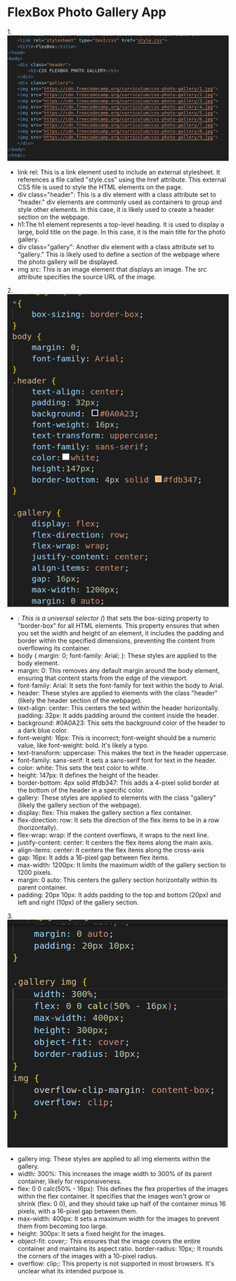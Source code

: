 # FlexBox Photo Gallery App
1.![first](s3.png)
* link rel: This is a link element used to include an external stylesheet. It references a file called "style.css" using the href attribute. This external CSS file is used to style the HTML elements on the page.
* div class="header": This is a div element with a class attribute set to "header." div elements are commonly used as containers to group and style other elements. In this case, it is likely used to create a header section on the webpage.
* h1:The h1 element represents a top-level heading. It is used to display a large, bold title on the page. In this case, it is the main title for the photo gallery.
* div class="gallery": Another div element with a class attribute set to "gallery." This is likely used to define a section of the webpage where the photo gallery will be displayed.
* img src: This is an image element that displays an image. The src attribute specifies the source URL of the image.

2.![second](s1.png)

* *: This is a universal selector (*) that sets the box-sizing property to "border-box" for all HTML elements. This property ensures that when you set the width and height of an element, it includes the padding and border within the specified dimensions, preventing the content from overflowing its container.
* body { margin: 0; font-family: Arial; }: These styles are applied to the body element.
* margin: 0: This removes any default margin around the body element, ensuring that content starts from the edge of the viewport.
* font-family: Arial: It sets the font-family for text within the body to Arial.
* header: These styles are applied to elements with the class "header" (likely the header section of the webpage).
* text-align: center: This centers the text within the header horizontally.
padding: 32px: It adds padding around the content inside the header.
* background: #0A0A23: This sets the background color of the header to a dark blue color.
* font-weight: 16px: This is incorrect; font-weight should be a numeric value, like font-weight: bold. It's likely a typo.
* text-transform: uppercase: This makes the text in the header uppercase.
* font-family: sans-serif: It sets a sans-serif font for text in the header.
* color: white: This sets the text color to white.
* height: 147px: It defines the height of the header.
* border-bottom: 4px solid #fdb347: This adds a 4-pixel solid border at the bottom of the header in a specific color.
* gallery: These styles are applied to elements with the class "gallery" (likely the gallery section of the webpage).
* display: flex: This makes the gallery section a flex container.
* flex-direction: row: It sets the direction of the flex items to be in a row (horizontally).
* flex-wrap: wrap: If the content overflows, it wraps to the next line.
* justify-content: center: It centers the flex items along the main axis.
* align-items: center: It centers the flex items along the cross-axis
* gap: 16px: It adds a 16-pixel gap between flex items.
* max-width: 1200px: It limits the maximum width of the gallery section to 1200 pixels.
* margin: 0 auto: This centers the gallery section horizontally within its parent container.
* padding: 20px 10px: It adds padding to the top and bottom (20px) and left and right (10px) of the gallery section.

3.![third](s2.png)

* gallery img: These styles are applied to all img elements within the gallery.
* width: 300%: This increases the image width to 300% of its parent container, likely for responsiveness.
* flex: 0 0 calc(50% - 16px): This defines the flex properties of the images within the flex container. It specifies that the images won't grow or shrink (flex: 0 0), and they should take up half of the container minus 16 pixels, with a 16-pixel gap between them.
* max-width: 400px: It sets a maximum width for the images to prevent them from becoming too large.
* height: 300px: It sets a fixed height for the images.
* object-fit: cover;: This ensures that the image covers the entire container and maintains its aspect ratio.
border-radius: 10px;: It rounds the corners of the images with a 10-pixel radius.
* overflow: clip;: This property is not supported in most browsers. It's unclear what its intended purpose is.
